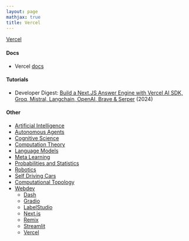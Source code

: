 ```yaml
---
layout: page
mathjax: true
title: Vercel
---
```

[Vercel](https://vercel.com/)

#### Docs
* Vercel [docs](https://vercel.com/docs)

#### Tutorials
* Developer Digest: [Build a Next.JS Answer Engine with Vercel AI SDK, Groq, Mistral, Langchain, OpenAI, Brave & Serper](https://www.youtube.com/watch?v=kFC-OWw7G8k) (2024)

#### Other
* [Artificial Intelligence](/artificial_intelligence)
* [Autonomous Agents](/autonomous_agents)
* [Cognitive Science](/cognitive_science)
* [Computation Theory](/computation_theory)
* [Language Models](/language_models)
* [Meta Learning](/meta_learning)
* [Probabilities and Statistics](/probabilities_and_statistics)
* [Robotics](/robotics)
* [Self Driving Cars](/self_driving_cars)
* [Computational Topology](/computational_topology)
* [Webdev](/webdev)
  * [Dash](/webdev/dash)
  * [Gradio](/webdev/gradio)
  * [LabelStudio](/webdev/label_studio)
  * [Next.js](/webdev/next_js)
  * [Remix](/webdev/remix)
  * [Streamlit](/webdev/streamlit)
  * [Vercel](/webdev/vercel)
